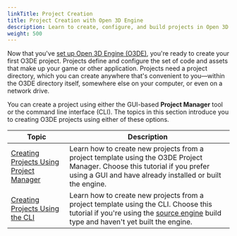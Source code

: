 ```yaml
---
linkTitle: Project Creation
title: Project Creation with Open 3D Engine
description: Learn to create, configure, and build projects in Open 3D Engine.
weight: 500
---
```


Now that you've [set up Open 3D Engine (O3DE)](../setup), you're ready to create your first O3DE project. Projects define and configure the set of code and assets that make up your game or other application. Projects need a project directory, which you can create anywhere that's convenient to you—within the O3DE directory itself, somewhere else on your computer, or even on a network drive.

You can create a project using either the GUI-based **Project Manager** tool or the command line interface (CLI). The topics in this section introduce you to creating O3DE projects using either of these options.

| Topic | Description |
| - | - |
| [Creating Projects Using Project Manager](./creating-projects-using-project-manager) | Learn how to create new projects from a project template using the O3DE Project Manager. Choose this tutorial if you prefer using a GUI and have already installed or built the engine. |
| [Creating Projects Using the CLI](./creating-projects-using-cli) | Learn how to create new projects from a project template using the CLI. Choose this tutorial if you're using the [source engine](/docs/welcome-guide/setup/setup-from-github/#build-the-engine) build type and haven't yet built the engine. |
